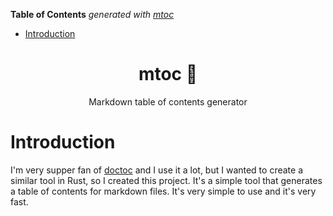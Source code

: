 <!-- START OF TOC !DO NOT EDIT THIS CONTENT MANUALLY-->
**Table of Contents**  *generated with [mtoc](https://github.com/containerscrew/mtoc)*
- [Introduction](#introduction)
<!-- END OF TOC -->





<h1 align="center">mtoc 📄</h1>
<p align="center">Markdown table of contents generator</p>

# Introduction

I'm very supper fan of [doctoc]() and I use it a lot, but I wanted to create a similar tool in Rust, so I created this project. It's a simple tool that generates a table of contents for markdown files. It's very simple to use and it's very fast.
